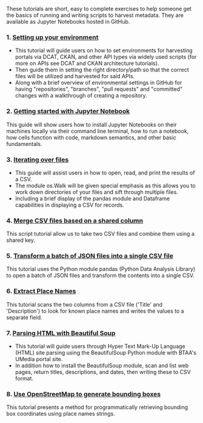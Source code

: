 These tutorials are short, easy to complete exercises to help someone get the basics of running and writing scripts to harvest metadata. They are available as Jupyter Notebooks hosted in GitHub.

### 1. [Setting up your environment](T-01-setting-up-environment)

* This tutorial will guide users on how to set environments for harvesting portals via DCAT, CKAN, and other API types via widely used scripts (for more on APIs see DCAT and CKAN architecture tutorials).
* Then guide them in setting the right directory/path so that the correct files will be utilized and harvested for said APIs.
* Along with a brief overview of environmental settings in GitHub for having "repositories", "branches", "pull requests" and "committed" changes with a walkthrough of creating a repository.

### 2. [Getting started with Jupyter Notebook](T-02_getting-started-jupyter)

This guide will show users how to install Jupyter Notebooks on their machines locally via their command line terminal, how to run a notebook, how cells function with code, markdown semantics, and other basic fundamentals.

### 3. [Iterating over files](T-03_iterating-files)

* This guide will assist users in how to open, read, and print the results of a CSV.
* The module os.Walk will be given special emphasis as this allows you to work down directories of your files and sift through multiple files.
* Including a brief display of the pandas module and Dataframe capabilities in displaying a CSV for records.

### 4. [Merge CSV files based on a shared column](T-04_merge-csvs)

This script tutorial allow us to take two CSV files and combine them using a shared key.

### 5. [Transform a batch of JSON files into a single CSV file](T-05_json-to-csv)

This tutorial uses the Python module pandas (Python Data Analysis Library) to open a batch of JSON files and transform the contents into a single CSV.

### 6. [Extract Place Names](T-06-extract-place-names)

This tutorial scans the two columns from a CSV file ('Title' and 'Description') to look for known place names and writes the values to a separate field.


### 7. [Parsing HTML with Beautiful Soup](T-07_parsing-html-beautiful-soup)

* This tutorial will guide users through Hyper Text Mark-Up Language (HTML) site parsing using the BeautifulSoup Python module with BTAA's UMedia portal site.
* In addition how to install the BeautifulSoup module, scan and list web pages, return titles, descriptions, and dates, then writing these to CSV format.

### 8. [Use OpenStreetMap to generate bounding boxes](T-08_bboxes-from-osm)

This tutorial presents a method for programmatically retrieving bounding box coordinates using place names strings.


